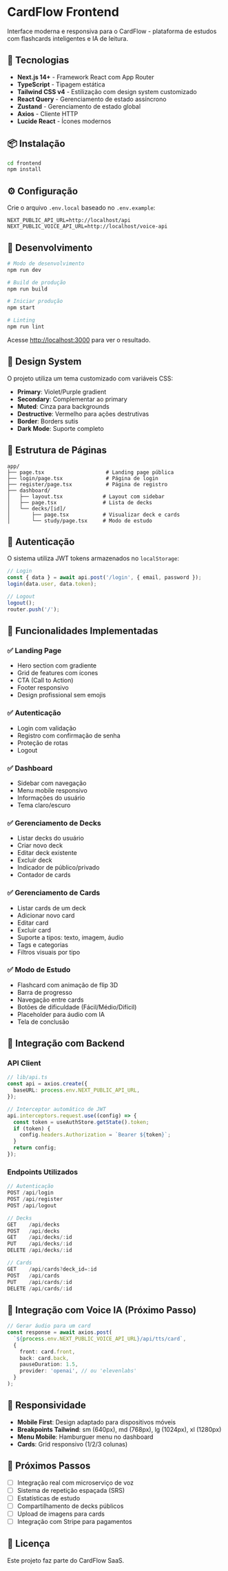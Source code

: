 # CardFlow Frontend

Interface moderna e responsiva para o CardFlow - plataforma de estudos com flashcards inteligentes e IA de leitura.

## 🚀 Tecnologias

- **Next.js 14+** - Framework React com App Router
- **TypeScript** - Tipagem estática
- **Tailwind CSS v4** - Estilização com design system customizado
- **React Query** - Gerenciamento de estado assíncrono
- **Zustand** - Gerenciamento de estado global
- **Axios** - Cliente HTTP
- **Lucide React** - Ícones modernos

## 📦 Instalação

```bash
cd frontend
npm install
```

## ⚙️ Configuração

Crie o arquivo `.env.local` baseado no `.env.example`:

```env
NEXT_PUBLIC_API_URL=http://localhost/api
NEXT_PUBLIC_VOICE_API_URL=http://localhost/voice-api
```

## 🚀 Desenvolvimento

```bash
# Modo de desenvolvimento
npm run dev

# Build de produção
npm run build

# Iniciar produção
npm start

# Linting
npm run lint
```

Acesse [http://localhost:3000](http://localhost:3000) para ver o resultado.

## 🎨 Design System

O projeto utiliza um tema customizado com variáveis CSS:

- **Primary**: Violet/Purple gradient
- **Secondary**: Complementar ao primary
- **Muted**: Cinza para backgrounds
- **Destructive**: Vermelho para ações destrutivas
- **Border**: Borders sutis
- **Dark Mode**: Suporte completo

## 📂 Estrutura de Páginas

```
app/
├── page.tsx                    # Landing page pública
├── login/page.tsx              # Página de login
├── register/page.tsx           # Página de registro
├── dashboard/
│   ├── layout.tsx             # Layout com sidebar
│   ├── page.tsx               # Lista de decks
│   └── decks/[id]/
│       ├── page.tsx           # Visualizar deck e cards
│       └── study/page.tsx     # Modo de estudo
```

## 🔐 Autenticação

O sistema utiliza JWT tokens armazenados no `localStorage`:

```typescript
// Login
const { data } = await api.post('/login', { email, password });
login(data.user, data.token);

// Logout
logout();
router.push('/');
```

## 🎯 Funcionalidades Implementadas

### ✅ Landing Page
- Hero section com gradiente
- Grid de features com ícones
- CTA (Call to Action)
- Footer responsivo
- Design profissional sem emojis

### ✅ Autenticação
- Login com validação
- Registro com confirmação de senha
- Proteção de rotas
- Logout

### ✅ Dashboard
- Sidebar com navegação
- Menu mobile responsivo
- Informações do usuário
- Tema claro/escuro

### ✅ Gerenciamento de Decks
- Listar decks do usuário
- Criar novo deck
- Editar deck existente
- Excluir deck
- Indicador de público/privado
- Contador de cards

### ✅ Gerenciamento de Cards
- Listar cards de um deck
- Adicionar novo card
- Editar card
- Excluir card
- Suporte a tipos: texto, imagem, áudio
- Tags e categorias
- Filtros visuais por tipo

### ✅ Modo de Estudo
- Flashcard com animação de flip 3D
- Barra de progresso
- Navegação entre cards
- Botões de dificuldade (Fácil/Médio/Difícil)
- Placeholder para áudio com IA
- Tela de conclusão

## 🔌 Integração com Backend

### API Client

```typescript
// lib/api.ts
const api = axios.create({
  baseURL: process.env.NEXT_PUBLIC_API_URL,
});

// Interceptor automático de JWT
api.interceptors.request.use((config) => {
  const token = useAuthStore.getState().token;
  if (token) {
    config.headers.Authorization = `Bearer ${token}`;
  }
  return config;
});
```

### Endpoints Utilizados

```typescript
// Autenticação
POST /api/login
POST /api/register
POST /api/logout

// Decks
GET    /api/decks
POST   /api/decks
GET    /api/decks/:id
PUT    /api/decks/:id
DELETE /api/decks/:id

// Cards
GET    /api/cards?deck_id=:id
POST   /api/cards
PUT    /api/cards/:id
DELETE /api/cards/:id
```

## 🎤 Integração com Voice IA (Próximo Passo)

```typescript
// Gerar áudio para um card
const response = await axios.post(
  `${process.env.NEXT_PUBLIC_VOICE_API_URL}/api/tts/card`,
  {
    front: card.front,
    back: card.back,
    pauseDuration: 1.5,
    provider: 'openai', // ou 'elevenlabs'
  }
);
```

## 📱 Responsividade

- **Mobile First**: Design adaptado para dispositivos móveis
- **Breakpoints Tailwind**: sm (640px), md (768px), lg (1024px), xl (1280px)
- **Menu Mobile**: Hamburguer menu no dashboard
- **Cards**: Grid responsivo (1/2/3 colunas)

## 🔄 Próximos Passos

- [ ] Integração real com microserviço de voz
- [ ] Sistema de repetição espaçada (SRS)
- [ ] Estatísticas de estudo
- [ ] Compartilhamento de decks públicos
- [ ] Upload de imagens para cards
- [ ] Integração com Stripe para pagamentos

## 📄 Licença

Este projeto faz parte do CardFlow SaaS.

